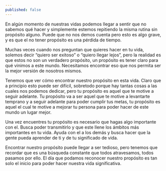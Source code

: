 ```yaml
---
published: false
---
```

En algún momento de nuestras vidas podemos llegar a sentir que no sabemos qué hacer y simplemente estemos repitiendo la misma rutina sin propósito alguno. Puede que no nos demos cuenta pero esto es algo grave, y es que el no tener propósito es una pérdida de tiempo.

Muchas veces cuando nos preguntan que quieres hacer en tu vida, solemos decir “quiero ser exitoso” o “quiero llegar lejos”, pero la realidad es que estos no son un verdadero propósito, un propósito es tener claro para qué vinimos a este mundo. Necesitamos encontrar eso que nos permita ser la mejor versión de nosotros mismos.

Tenemos que ver cómo encontrar nuestro propósito en esta vida. Claro que a principio esto puede ser difícil, sobretodo porque hay tantas cosas a las cuales nos podemos dedicar, pero tu propósito es aquel que te motive a seguir adelante. Tu propósito va a ser aquel que te motive a levantarte temprano y a seguir adelante para poder cumplir tus metas, tu propósito es aquel el cual te motive a mejorar tu persona para poder hacer de este mundo un lugar mejor.

Una vez encuentres tu propósito es necesario que hagas algo importante con el. Busca poder transmitirlo y que este llene los ámbitos más importantes en tu vida. Ayuda con el a los demás y busca hacer que la gente pueda aprender de ti y de tu significado de vida.

Encontrar nuestro propósito puede llegar a ser tedioso, pero tenemos que recordar que es una búsqueda constante que todos atravesamos, todos pasamos por ello. El día que podamos reconocer nuestro propósito es tan solo el inicio para poder hacer nuestra vida significativa.

